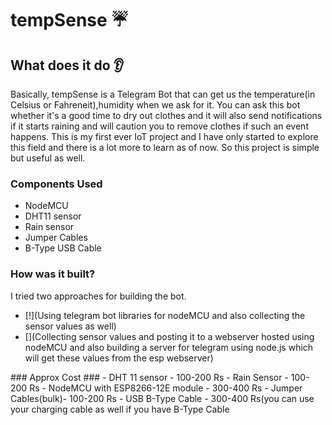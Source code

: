 # tempSense :umbrella:
## What does it do :ear:
Basically, tempSense is a Telegram Bot that can get us the temperature(in Celsius or Fahreneit),humidity when we ask for it. You can ask this bot whether it's a good time to dry out clothes and it will also send notifications if it starts raining and will caution you to remove clothes if such an event happens. This is my first ever IoT project and I have only started to explore this field and there is a lot more to learn as of now. So this project is simple but useful as well.

### Components Used
<ul>
  <li>NodeMCU</li>
  <li>DHT11 sensor</li>
  <li>Rain sensor</li>
  <li>Jumper Cables</li>
  <li>B-Type USB Cable</li>
</ul>
  
### How was it built?
I tried two approaches for building the bot. 
- [!](Using telegram bot libraries for nodeMCU and also collecting the sensor values as well)
- [](Collecting sensor values and posting it to a webserver hosted using nodeMCU and also building a server for telegram using node.js which will get these values from the esp webserver)
</ul>
### Approx Cost ###
- DHT 11 sensor - 100-200 Rs
- Rain Sensor - 100-200 Rs
- NodeMCU with ESP8266-12E module - 300-400 Rs
- Jumper Cables(bulk)- 100-200 Rs
- USB B-Type Cable - 300-400 Rs(you can use your charging cable as well if you have B-Type Cable
